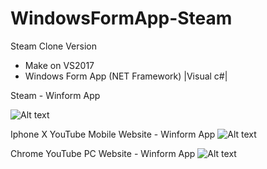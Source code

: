 # WindowsFormApp-Steam
Steam Clone Version 
- Make on VS2017
- Windows Form App (NET Framework) |Visual c#|

Steam - Winform App

![Alt text](https://i.ibb.co/bmhZkND/image.png "Screenshot")

Iphone X YouTube Mobile Website - Winform App 
![Alt text](https://i.ibb.co/PNRyzD8/image.png "Screenshot")

Chrome YouTube PC Website - Winform App 
![Alt text](https://i.ibb.co/XtppPCp/image.png "Screenshot")





